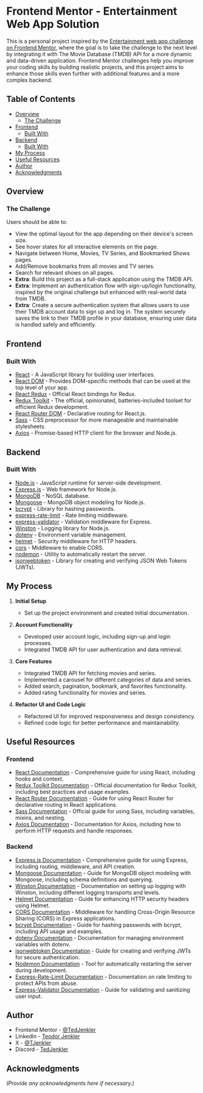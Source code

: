 # Frontend Mentor - Entertainment Web App Solution

This is a personal project inspired by the [Entertainment web app challenge on Frontend Mentor](https://www.frontendmentor.io/challenges/entertainment-web-app-J-UhgAW1X), where the goal is to take the challenge to the next level by integrating it with The Movie Database (TMDB) API for a more dynamic and data-driven application. Frontend Mentor challenges help you improve your coding skills by building realistic projects, and this project aims to enhance those skills even further with additional features and a more complex backend.

## Table of Contents

- [Overview](#overview)
  - [The Challenge](#the-challenge)
- [Frontend](#frontend)
  - [Built With](#frontend-built-with)
- [Backend](#backend)
  - [Built With](#backend-built-with)
- [My Process](#my-process)
- [Useful Resources](#useful-resources)
- [Author](#author)
- [Acknowledgments](#acknowledgments)

## Overview

### The Challenge

Users should be able to:

- View the optimal layout for the app depending on their device's screen size.
- See hover states for all interactive elements on the page.
- Navigate between Home, Movies, TV Series, and Bookmarked Shows pages.
- Add/Remove bookmarks from all movies and TV series.
- Search for relevant shows on all pages.
- **Extra**: Build this project as a full-stack application using the TMDB API.
- **Extra**: Implement an authentication flow with sign-up/login functionality, inspired by the original challenge but enhanced with real-world data from TMDB.
- **Extra**: Create a secure authentication system that allows users to use their TMDB account data to sign up and log in. The system securely saves the link to their TMDB profile in your database, ensuring user data is handled safely and efficiently.

## Frontend

### Built With

- [React](https://react.dev/) - A JavaScript library for building user interfaces.
- [React DOM](https://react.dev/reference/react-dom) - Provides DOM-specific methods that can be used at the top level of your app.
- [React Redux](https://react-redux.js.org/) - Official React bindings for Redux.
- [Redux Toolkit](https://redux-toolkit.js.org/) - The official, opinionated, batteries-included toolset for efficient Redux development.
- [React Router DOM](https://reactrouter.com/en/main) - Declarative routing for React.js.
- [Sass](https://sass-lang.com/) - CSS preprocessor for more manageable and maintainable stylesheets.
- [Axios](https://axios-http.com/) - Promise-based HTTP client for the browser and Node.js.

## Backend

### Built With

- [Node.js](https://nodejs.org/) - JavaScript runtime for server-side development.
- [Express.js](https://expressjs.com/) - Web framework for Node.js.
- [MongoDB](https://www.mongodb.com/) - NoSQL database.
- [Mongoose](https://mongoosejs.com/) - MongoDB object modeling for Node.js.
- [bcrypt](https://www.npmjs.com/package/bcrypt) - Library for hashing passwords.
- [express-rate-limit](https://www.npmjs.com/package/express-rate-limit) - Rate limiting middleware.
- [express-validator](https://express-validator.github.io/docs/) - Validation middleware for Express.
- [Winston](https://github.com/winstonjs/winston) - Logging library for Node.js.
- [dotenv](https://www.npmjs.com/package/dotenv) - Environment variable management.
- [helmet](https://helmetjs.github.io/) - Security middleware for HTTP headers.
- [cors](https://www.npmjs.com/package/cors) - Middleware to enable CORS.
- [nodemon](https://www.npmjs.com/package/nodemon) - Utility to automatically restart the server.
- [jsonwebtoken](https://www.npmjs.com/package/jsonwebtoken) - Library for creating and verifying JSON Web Tokens (JWTs).

## My Process

1. **Initial Setup**
   - Set up the project environment and created initial documentation.

2. **Account Functionality**
   - Developed user account logic, including sign-up and login processes.
   - Integrated TMDB API for user authentication and data retrieval.

3. **Core Features**
   - Integrated TMDB API for fetching movies and series.
   - Implemented a carousel for different categories of data and series.
   - Added search, pagination, bookmark, and favorites functionality.
   - Added rating functionality for movies and series.

4. **Refactor UI and Code Logic**
   - Refactored UI for improved responsiveness and design consistency.
   - Refined code logic for better performance and maintainability.

## Useful Resources

### Frontend

- [React Documentation](https://reactjs.org/docs/getting-started.html) - Comprehensive guide for using React, including hooks and context.
- [Redux Toolkit Documentation](https://redux-toolkit.js.org/) - Official documentation for Redux Toolkit, including best practices and usage examples.
- [React Router Documentation](https://reactrouter.com/docs/en/v6) - Guide for using React Router for declarative routing in React applications.
- [Sass Documentation](https://sass-lang.com/documentation) - Official guide for using Sass, including variables, mixins, and nesting.
- [Axios Documentation](https://axios-http.com/docs/intro) - Documentation for Axios, including how to perform HTTP requests and handle responses.

### Backend

- [Express.js Documentation](https://expressjs.com/) - Comprehensive guide for using Express, including routing, middleware, and API creation.
- [Mongoose Documentation](https://mongoosejs.com/docs/) - Guide for MongoDB object modeling with Mongoose, including schema definitions and querying.
- [Winston Documentation](https://github.com/winstonjs/winston) - Documentation on setting up logging with Winston, including different logging transports and levels.
- [Helmet Documentation](https://helmetjs.github.io/) - Guide for enhancing HTTP security headers using Helmet.
- [CORS Documentation](https://www.npmjs.com/package/cors) - Middleware for handling Cross-Origin Resource Sharing (CORS) in Express applications.
- [bcrypt Documentation](https://www.npmjs.com/package/bcrypt) - Guide for hashing passwords with bcrypt, including API usage and examples.
- [dotenv Documentation](https://www.npmjs.com/package/dotenv) - Documentation for managing environment variables with dotenv.
- [jsonwebtoken Documentation](https://www.npmjs.com/package/jsonwebtoken) - Guide for creating and verifying JWTs for secure authentication.
- [Nodemon Documentation](https://www.npmjs.com/package/nodemon) - Tool for automatically restarting the server during development.
- [Express-Rate-Limit Documentation](https://www.npmjs.com/package/express-rate-limit) - Documentation on rate limiting to protect APIs from abuse.
- [Express-Validator Documentation](https://express-validator.github.io/docs/) - Guide for validating and sanitizing user input.

## Author

- Frontend Mentor - [@TedJenkler](https://www.frontendmentor.io/profile/TedJenkler)
- LinkedIn - [Teodor Jenkler](https://www.linkedin.com/in/tedjenklerwebdeveloper/)
- X - [@TJenkler](https://x.com/TJenkler)
- Discord - [TedJenkler](https://discord.com/users/TedJenkler)

## Acknowledgments

*(Provide any acknowledgments here if necessary.)*
